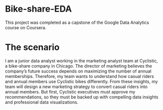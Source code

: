 # Bike-share-EDA
This project was completed as a capstone of the Google Data Analytics course on Coursera.

# The scenario
I am a junior data analyst working in the marketing analyst team at Cyclistic, a bike-share company in Chicago. 
The director of marketing believes the company’s future success depends on maximizing the number of annual memberships. 
Therefore, my team wants to understand how casual riders and annual members use Cyclistic bikes differently. 
From these insights, my team will design a new marketing strategy to convert casual riders into annual members. 
But first, Cyclistic executives must approve my recommendations, 
so they must be backed up with compelling data insights and professional data visualizations.
